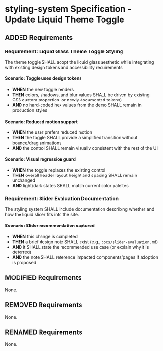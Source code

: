# styling-system Specification - Update Liquid Theme Toggle

## ADDED Requirements

### Requirement: Liquid Glass Theme Toggle Styling
The theme toggle SHALL adopt the liquid glass aesthetic while integrating with existing design tokens and accessibility requirements.

#### Scenario: Toggle uses design tokens
- **WHEN** the new toggle renders
- **THEN** colors, shadows, and blur values SHALL be driven by existing CSS custom properties (or newly documented tokens)
- **AND** no hard-coded hex values from the demo SHALL remain in production styles

#### Scenario: Reduced motion support
- **WHEN** the user prefers reduced motion
- **THEN** the toggle SHALL provide a simplified transition without bounce/drag animations
- **AND** the control SHALL remain visually consistent with the rest of the UI

#### Scenario: Visual regression guard
- **WHEN** the toggle replaces the existing control
- **THEN** overall header layout height and spacing SHALL remain unchanged
- **AND** light/dark states SHALL match current color palettes

### Requirement: Slider Evaluation Documentation
The styling system SHALL include documentation describing whether and how the liquid slider fits into the site.

#### Scenario: Slider recommendation captured
- **WHEN** this change is completed
- **THEN** a brief design note SHALL exist (e.g., `docs/slider-evaluation.md`)
- **AND** it SHALL state the recommended use case (or explain why it is deferred)
- **AND** the note SHALL reference impacted components/pages if adoption is proposed

## MODIFIED Requirements
None.

## REMOVED Requirements
None.

## RENAMED Requirements
None.
